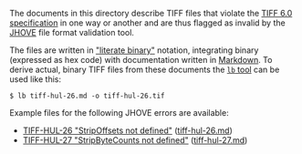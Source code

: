 The documents in this directory describe TIFF files that violate the [TIFF 6.0
specification][TIFF] in one way or another and are thus flagged as invalid by
the [JHOVE][JHOVE] file format validation tool.

The files are written in ["literate binary"][lb] notation, integrating binary
(expressed as hex code) with documentation written in [Markdown][Markdown]. To
derive actual, binary TIFF files from these documents the [`lb` tool][lb] can be
used like this:

~~~console
$ lb tiff-hul-26.md -o tiff-hul-26.tif
~~~

Example files for the following JHOVE errors are available:

- [TIFF-HUL-26 "StripOffsets not defined"][TIFF-HUL-26]
  ([tiff-hul-26.md](tiff-hul-26.md))
- [TIFF-HUL-27 "StripByteCounts not defined"][TIFF-HUL-27]
  ([tiff-hul-27.md](tiff-hul-27.md))

[TIFF]: https://archive.org/details/TIFF6
[JHOVE]: https://jhove.openpreservation.org/
[lb]: https://github.com/marhop/literate-binary
[Markdown]: https://commonmark.org/

[TIFF-HUL-26]: https://github.com/openpreserve/jhove/wiki/TIFF-hul-Messages#tiff-hul-26
[TIFF-HUL-27]: https://github.com/openpreserve/jhove/wiki/TIFF-hul-Messages#tiff-hul-27
